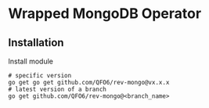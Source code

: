 # Wrapped MongoDB Operator

## Installation

Install module

```
# specific version
go get go get github.com/QFO6/rev-mongo@vx.x.x
# latest version of a branch
go get github.com/QFO6/rev-mongo@<branch_name>
```
